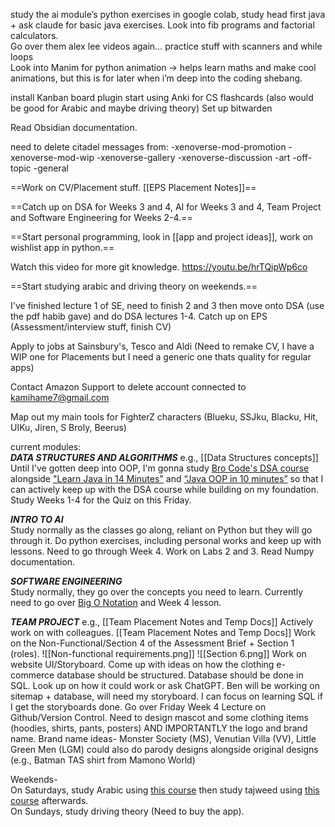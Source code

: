 study the ai module’s python exercises in google colab, study head first java \+ ask claude for basic java exercises. Look into fib programs and factorial calculators.  
Go over them alex lee videos again… practice stuff with scanners and while loops  
Look into Manim for python animation \-\> helps learn maths and make cool animations, but this is for later when i’m deep into the coding shebang.

install Kanban board plugin
start using Anki for CS flashcards (also would be good for Arabic and maybe driving theory)
Set up bitwarden

Read Obsidian documentation.

need to delete citadel messages from:
-xenoverse-mod-promotion
-xenoverse-mod-wip
-xenoverse-gallery
-xenoverse-discussion
-art
-off-topic
-general

==Work on CV/Placement stuff. [[EPS Placement Notes]]==

==Catch up on DSA for Weeks 3 and 4, AI for Weeks 3 and 4, Team Project and Software Engineering for Weeks 2-4.==

==Start personal programming, look in [[app and project ideas]], work on wishlist app in python.==

Watch this video for more git knowledge. https://youtu.be/hrTQipWp6co

==Start studying arabic and driving theory on weekends.==

I've finished lecture 1 of SE, need to finish 2 and 3 then move onto DSA (use the pdf habib gave) and do DSA lectures 1-4. 
Catch up on EPS (Assessment/interview stuff, finish CV)

Apply to jobs at Sainsbury's, Tesco and Aldi (Need to remake CV, I have a WIP one for Placements but I need a generic one thats quality for regular apps)

Contact Amazon Support to delete account connected to kamihame7@gmail.com

Map out my main tools for FighterZ characters (Blueku, SSJku, Blacku, Hit, UIKu, Jiren, S Broly, Beerus)

current modules:  
***DATA STRUCTURES AND ALGORITHMS*** e.g., [[Data Structures concepts]] 
Until I've gotten deep into OOP, I'm gonna study [Bro Code's DSA course](https://www.youtube.com/watch?v=CBYHwZcbD-s) alongside ["Learn Java in 14 Minutes"](https://youtu.be/RRubcjpTkks?si=DDYNgi3O2u8jJ5um) and [“Java OOP in 10 minutes”](https://www.youtube.com/watch?v=CWYv7xlKydw) so that I can actively keep up with the DSA course while building on my foundation.
Study Weeks 1-4 for the Quiz on this Friday.

***INTRO TO AI***  
Study normally as the classes go along, reliant on Python but they will go through it.
Do python exercises, including personal works and keep up with lessons. Need to go through Week 4. Work on Labs 2 and 3.
Read Numpy documentation.

***SOFTWARE ENGINEERING***  
Study normally, they go over the concepts you need to learn.
Currently need to go over [Big O Notation](https://www.youtube.com/watch?v=O9v10jQkm5c) and Week 4 lesson.

***TEAM PROJECT*** e.g., [[Team Placement Notes and Temp Docs]]
Actively work on with colleagues. [[Team Placement Notes and Temp Docs]]
Work on the Non-Functional/Section 4 of the Assessment Brief + Section 1 (roles).
![[Non-functional requirements.png]]
![[Section 6.png]]
Work on website UI/Storyboard.
Come up with ideas on how the clothing e-commerce database should be structured. Database should be done in SQL. Look up on how it could work or ask ChatGPT.
Ben will be working on sitemap + database, will need my storyboard. I can focus on learning SQL if I get the storyboards done.
Go over Friday Week 4 Lecture on Github/Version Control.
Need to design mascot and some clothing items (hoodies, shirts, pants, posters) AND IMPORTANTLY the logo and brand name.
Brand name ideas- Monster Society (MS), Venutian Villa (VV), Little Green Men (LGM)
could also do parody designs alongside original designs (e.g., Batman TAS shirt from Mamono World)

Weekends-  
On Saturdays, study Arabic using [this course](https://www.youtube.com/playlist?list=PLdBfzj-pxD2-VrTOejTKLATwEGb6YOquh) then study tajweed using [this course](https://www.youtube.com/playlist?list=PL8B4E99CA5DB960E6) afterwards.   
On Sundays, study driving theory (Need to buy the app).